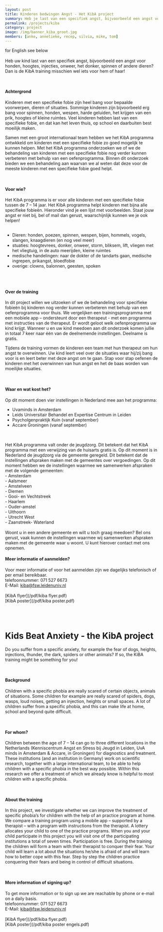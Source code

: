 ```yaml
---
layout: post
title: Kinderen bedwingen Angst - Het KibA project
summary: Heb je last van een specifiek angst, bijvoorbeeld een angst voor honden, hoogtes, injecties, onweer, het donker, spinnen of andere dieren? Dan is de KibA training misschien wel iets voor jou!
permalink: /projects/kiba
category: project
image: /img/banner_kiba_groot.jpg
members: [anke, annelieke, recep, silvia, mike, tom]
---
```


for English see below
<br>
<br>
Heb uw kind last van een specifiek angst, bijvoorbeeld een angst voor honden, hoogtes, injecties, onweer, het donker, spinnen of andere dieren? Dan is de KibA training misschien wel iets voor hem of haar!

<br>

#### Achtergrond
Kinderen met een specifieke fobie zijn heel bang voor bepaalde voorwerpen, dieren of situaties. Sommige kinderen zijn bijvoorbeeld erg bang voor spinnen, honden, wespen, harde geluiden, het krijgen van een prik, hoogtes of kleine ruimtes. Veel kinderen hebben last van een specifieke fobie, en dat kan het leven thuis, op school en daarbuiten best moeilijk maken. 
<br> 

Samen met een groot internationaal team hebben we het KibA programma ontwkkeld om kinderen met een specifieke fobie zo goed mogelijk te kunnen helpen. Met het KibA programma onderzoeken we of we de behandeling van kinderen met een specifieke fobie nog verder kunnen verbeteren met behulp van een oefenprogramma. Binnen dit onderzoek bieden we een behandeling aan waarvan we al weten dat deze voor de meeste kinderen met een specifieke fobie goed helpt.

<br> 

#### Voor wie?
Het KibA programma is er voor alle kinderen met een specifieke fobie tussen de 7 – 14 jaar. Het KibA programma helpt kinderen met bijna alle specifieke fobieën. Hieronder vind je een lijst met voorbeelden. Staat jouw angst er niet bij, bel of mail dan gerust, waarschijnlijk kunnen we je ook helpen! <br> <br>

- Dieren: honden, poezen, spinnen, wespen, bijen, hommels, vogels, slangen, knaagdieren (en nog veel meer) <br>
- stuaties: hoogtevrees, donker, onweer, storm, bliksem, lift, vliegen met het vliegtuig, in de auto meerijden, kleine ruimtes <br>
- medische handelingen: naar de dokter of de tandarts gaan, medische ingrepen, prikangst, bloedfobie <br>
- overige: clowns, balonnen, geesten, spoken
<br>

<br> 

#### Over de training
In dit project willen we uitzoeken of we de behandeling voor specifieke fobieën bij kinderen nog verder kunnen verbeteren met behulp van een oefenprogramma voor thuis. We vergelijken een trainingsprogramma met een mobiele app – ondersteunt door een therapeut - met een programma met instructies van de therapeut. Er wordt geloot welk oefenprogramma uw kind krijgt. Wanneer u en uw kind meedoen aan dit onderzoek komen jullie in totaal 7 keer naar één van de deelnemende instellingen. Deelname is gratis.

Tijdens de training vormen de kinderen een team met hun therapeut om hun angst te overwinnen. Uw kind leert veel over de situaties waar hij/zij bang voor is en leert beter met deze angst om te gaan. Stap voor stap oefenen de kinderen met het overwinnen van hun angst en het de baas worden van moeilijke situaties. 

<br> 

#### Waar en wat kost het?
Op dit moment doen vier instellingen in Nederland mee aan het programma: <br>
- Uvaminds in Amsterdam <br>
- Leids Universitair Behandel en Expertise Centrum in Leiden <br>
- Psycholgenpraktijk Kuin (vanaf september)
- Accare Groningen (vanaf september)

<br>
<br>
Het KibA programma valt onder de jeugdzorg. Dit betekent dat het KibA programma met een verwijzing van de huisarts gratis is. Op dit moment is in Nederland de jeugdzorg via de gemeente geregeld. Dit betekent dat de instellingen afspraken maken met de gemeentes over vergoedingen. Op dit moment hebben we de instellingen waarmee we samenwerken afspraken met de volgende gemeenten: <br>
- Amsterdam <br>
- Aalsmeer <br>
- Amstelveen <br> 
- Diemen <br>
- Gooi- en Vechtstreek <br>
- Haarlem <br>
- Ouder-amstel <br>
- Uithoorn <br>
- Utrecht West<br>
- Zaanstreek- Waterland <br>
<br>
Woont u in een andere gemeente en wilt u toch graag meedoen? Bel ons gerust, vaak kunnen de instellingen waarmee wij samenwerken afspraken maken met de gemeente waar u woont. U kunt hierover contact met ons opnemen.

#### Meer informatie of aanmelden?
Voor meer informatie of voor het aanmelden zijn we dagelijks telefonisch of per email bereikbaar. 
<br>
telefoonnummer: 071 527 6673
<br>
E-Mail: kiba@fsw.leidenuniv.nl
<br>
<br>
[KibA flyer](/pdf/kiba flyer.pdf) 
<br>
[KibA poster](/pdf/kiba poster.pdf)
<br>
<br>
<br>
<br>

# Kids Beat Anxiety - the KibA project
Do you suffer from a specific anxiety, for example the fear of dogs, heights, injections, thunder, the dark, spiders or other animals? If so, the KiBA training might be something for you!

<br>

#### Background
Children with a specific phobia are really scared of certain objects, animals of situations. Some children for example are really scared of spiders, dogs, wasps, loud noises, getting an injection, heights or small spaces. A lot of children suffer from a specific phobia, and this can make life at home, school and beyond quite difficult.

<br> 

#### For whom?
Children between the age of 7 – 14 can go to three different locations in the Netherlands (Kenniscentrum Angst en Stress bij Jeugd in Leiden, UvA minds in Amsterdam & Accare, in Groningen) for diagnostics and treatment. These institutions (and an institution in Germany) work on scientific research, together with a large international team, to be able to help children with a specific phobia in the best way possible. Within this research we offer a treatment of which we already know is helpful to most children with a specific phobia. 

<br> 


#### About the training
In this project, we investigate whether we can improve the treatment of specific phobia’s for children with the help of an practice program at home. We compare a training program using a mobile app – supported by a therapist – with a program with instructions from the therapist. A lottery allocates your child to one of the practice programs. When you and your child participate in this project you will visit one of the participating institutions a total of seven times. Participation is free.
During the training the children will form a team with their therapist to conquer their fear. Your child will learn a lot about the situations he/she is afraid of and will learn how to better cope with this fear. Step by step the children practice conquering their fears and being in control of difficult situations. 
 

<br> 

#### More information of signing up?
To get more information or to sign up we are reachable by phone or e-mail on a daily basis.
<br>
telefoonnummer: 071 527 6673
<br>
E-Mail: kiba@fsw.leidenuniv.nl
<br>
<br>
[KibA flyer](/pdf/kiba flyer.pdf) 
<br>
[KibA poster](/pdf/kiba poster engels.pdf)

